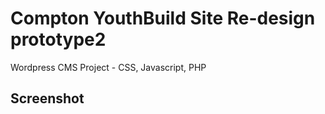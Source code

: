# Compton YouthBuild Site Re-design prototype2

Wordpress CMS Project - CSS, Javascript, PHP

## Screenshot







